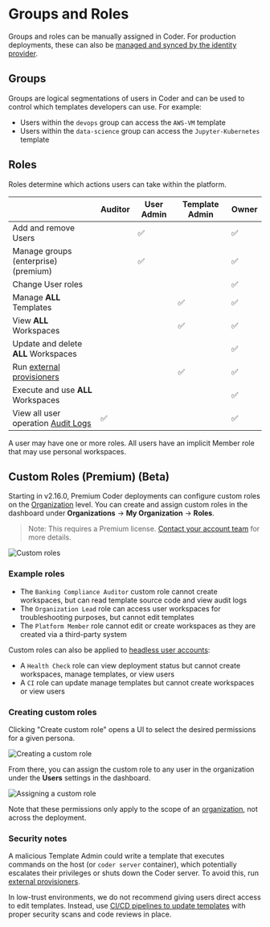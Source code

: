 # Groups and Roles

Groups and roles can be manually assigned in Coder. For production deployments,
these can also be [managed and synced by the identity provider](./idp-sync.md).

## Groups

Groups are logical segmentations of users in Coder and can be used to control
which templates developers can use. For example:

- Users within the `devops` group can access the `AWS-VM` template
- Users within the `data-science` group can access the `Jupyter-Kubernetes`
  template

## Roles

Roles determine which actions users can take within the platform.

|                                                                 | Auditor | User Admin | Template Admin | Owner |
|-----------------------------------------------------------------|---------|------------|----------------|-------|
| Add and remove Users                                            |         | ✅          |                | ✅     |
| Manage groups (enterprise) (premium)                            |         | ✅          |                | ✅     |
| Change User roles                                               |         |            |                | ✅     |
| Manage **ALL** Templates                                        |         |            | ✅              | ✅     |
| View **ALL** Workspaces                                         |         |            | ✅              | ✅     |
| Update and delete **ALL** Workspaces                            |         |            |                | ✅     |
| Run [external provisioners](../provisioners.md)                 |         |            | ✅              | ✅     |
| Execute and use **ALL** Workspaces                              |         |            |                | ✅     |
| View all user operation [Audit Logs](../security/audit-logs.md) | ✅       |            |                | ✅     |

A user may have one or more roles. All users have an implicit Member role that
may use personal workspaces.

## Custom Roles (Premium) (Beta)

Starting in v2.16.0, Premium Coder deployments can configure custom roles on the
[Organization](./organizations.md) level. You can create and assign custom roles
in the dashboard under **Organizations** -> **My Organization** -> **Roles**.

> Note: This requires a Premium license.
> [Contact your account team](https://coder.com/contact) for more details.

![Custom roles](../../images/admin/users/roles/custom-roles.PNG)

### Example roles

- The `Banking Compliance Auditor` custom role cannot create workspaces, but can
  read template source code and view audit logs
- The `Organization Lead` role can access user workspaces for troubleshooting
  purposes, but cannot edit templates
- The `Platform Member` role cannot edit or create workspaces as they are
  created via a third-party system

Custom roles can also be applied to
[headless user accounts](./headless-auth.md):

- A `Health Check` role can view deployment status but cannot create workspaces,
  manage templates, or view users
- A `CI` role can update manage templates but cannot create workspaces or view
  users

### Creating custom roles

Clicking "Create custom role" opens a UI to select the desired permissions for a
given persona.

![Creating a custom role](../../images/admin/users/roles/creating-custom-role.PNG)

From there, you can assign the custom role to any user in the organization under
the **Users** settings in the dashboard.

![Assigning a custom role](../../images/admin/users/roles/assigning-custom-role.PNG)

Note that these permissions only apply to the scope of an
[organization](./organizations.md), not across the deployment.

### Security notes

A malicious Template Admin could write a template that executes commands on the
host (or `coder server` container), which potentially escalates their privileges
or shuts down the Coder server. To avoid this, run
[external provisioners](../provisioners.md).

In low-trust environments, we do not recommend giving users direct access to
edit templates. Instead, use
[CI/CD pipelines to update templates](../templates/managing-templates/change-management.md)
with proper security scans and code reviews in place.
